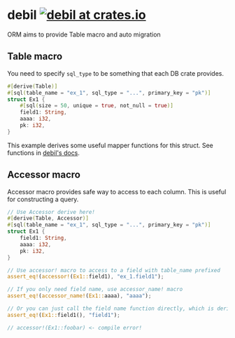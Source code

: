 # debil [![debil at crates.io](https://img.shields.io/crates/v/debil.svg)](https://crates.io/crates/debil)

ORM aims to provide Table macro and auto migration

## Table macro

You need to specify `sql_type` to be something that each DB crate provides.

```rust
#[derive(Table)]
#[sql(table_name = "ex_1", sql_type = "...", primary_key = "pk")]
struct Ex1 {
    #[sql(size = 50, unique = true, not_null = true)]
    field1: String,
    aaaa: i32,
    pk: i32,
}
```

This example derives some useful mapper functions for this struct. See functions in [debil's docs](https://docs.rs/debil/).

## Accessor macro

Accessor macro provides safe way to access to each column. This is useful for constructing a query.

```rust
// Use Accessor derive here!
#[derive(Table, Accessor)]
#[sql(table_name = "ex_1", sql_type = "...", primary_key = "pk")]
struct Ex1 {
    field1: String,
    aaaa: i32,
    pk: i32,
}

// Use accessor! macro to access to a field with table_name prefixed
assert_eq!(accessor!(Ex1::field1), "ex_1.field1");

// If you only need field name, use accessor_name! macro
assert_eq!(accessor_name!(Ex1::aaaa), "aaaa");

// Or you can just call the field name function directly, which is derived by Accessor derive
assert_eq!(Ex1::field1(), "field1");

// accessor!(Ex1::foobar) <- compile error!
```
